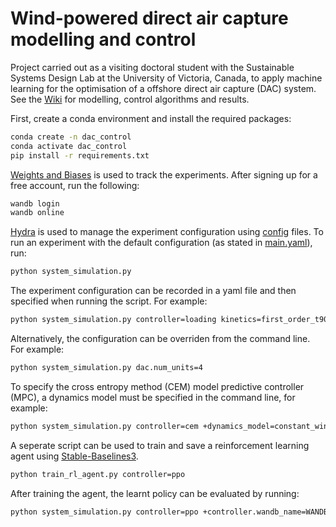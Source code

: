 # Wind-powered direct air capture modelling and control

Project carried out as a visiting doctoral student with the Sustainable Systems Design Lab at the University of Victoria, Canada, to apply machine learning for the optimisation of a offshore direct air capture (DAC) system. See the [Wiki](https://github.com/sradicwebster/dac_control/wiki) for modelling, control algorithms and results.

First, create a conda environment and install the required packages:

```zsh
conda create -n dac_control
conda activate dac_control
pip install -r requirements.txt
```

[Weights and Biases](https://docs.wandb.ai/) is used to track the experiments. After signing up for a free account, run the following:

```zsh
wandb login
wandb online
```

[Hydra](https://hydra.cc/docs/intro/) is used to manage the experiment configuration using [config](configs/) files. To run an experiment with the default configuration (as stated in [main.yaml](configs/main.yaml)), run:

```zsh
python system_simulation.py
```

The experiment configuration can be recorded in a yaml file and then specified when running the script. For example:

```zsh
python system_simulation.py controller=loading kinetics=first_order_t90
```

Alternatively, the configuration can be overriden from the command line. For example:

```zsh
python system_simulation.py dac.num_units=4
```

To specify the cross entropy method (CEM) model predictive controller (MPC), a dynamics model must be specified in the command line, for example:

```zsh
python system_simulation.py controller=cem +dynamics_model=constant_wind
```

A seperate script can be used to train and save a reinforcement learning agent using [Stable-Baselines3](https://stable-baselines3.readthedocs.io/en/master/index.html). 

```zsh
python train_rl_agent.py controller=ppo
```

After training the agent, the learnt policy can be evaluated by running:

```zsh
python system_simulation.py controller=ppo +controller.wandb_name=WANDB_NAME
```